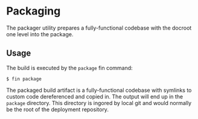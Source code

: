 # Packaging
The packager utility prepares a fully-functional codebase with the docroot one level into the package.

## Usage
The build is executed by the `package` fin command:

    $ fin package

The packaged build artifact is a fully-functional codebase with symlinks to custom code dereferenced and copied in. The output will end up in the `package` directory. This directory is ingored by local git and would normally be the root of the deployment repository.

